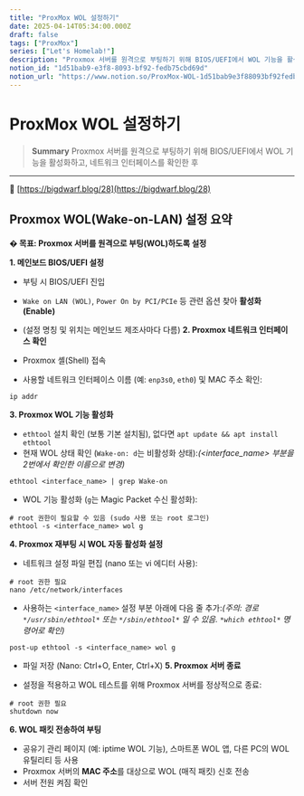 ```yaml
---
title: "ProxMox WOL 설정하기"
date: 2025-04-14T05:34:00.000Z
draft: false
tags: ["ProxMox"]
series: ["Let's Homelab!"]
description: "Proxmox 서버를 원격으로 부팅하기 위해 BIOS/UEFI에서 WOL 기능을 활성화하고, 네트워크 인터페이스를 확인한 후 "
notion_id: "1d51bab9-e3f8-8093-bf92-fedb75cbd69d"
notion_url: "https://www.notion.so/ProxMox-WOL-1d51bab9e3f88093bf92fedb75cbd69d"
---
```


# ProxMox WOL 설정하기

> **Summary**
> Proxmox 서버를 원격으로 부팅하기 위해 BIOS/UEFI에서 WOL 기능을 활성화하고, 네트워크 인터페이스를 확인한 후 

---

🔗 [https://bigdwarf.blog/28](https://bigdwarf.blog/28)

## Proxmox WOL(Wake-on-LAN) 설정 요약

**� 목표: Proxmox 서버를 원격으로 부팅(WOL)하도록 설정**

**1. 메인보드 BIOS/UEFI 설정**

- 부팅 시 BIOS/UEFI 진입
- `Wake on LAN (WOL)`, `Power On by PCI/PCIe` 등 관련 옵션 찾아 **활성화 (Enable)**
- (설정 명칭 및 위치는 메인보드 제조사마다 다름)
**2. Proxmox 네트워크 인터페이스 확인**

- Proxmox 셸(Shell) 접속
- 사용할 네트워크 인터페이스 이름 (예: `enp3s0`, `eth0`) 및 MAC 주소 확인:
```shell
ip addr

```

**3. Proxmox WOL 기능 활성화**

- `ethtool` 설치 확인 (보통 기본 설치됨), 없다면 `apt update && apt install ethtool`
- 현재 WOL 상태 확인 (`Wake-on: d`는 비활성화 상태):*(<interface_name> 부분을 2번에서 확인한 이름으로 변경)*
```shell
ethtool <interface_name> | grep Wake-on

```

- WOL 기능 활성화 (`g`는 Magic Packet 수신 활성화):
```shell
# root 권한이 필요할 수 있음 (sudo 사용 또는 root 로그인)
ethtool -s <interface_name> wol g

```

**4. Proxmox 재부팅 시 WOL 자동 활성화 설정**

- 네트워크 설정 파일 편집 (nano 또는 vi 에디터 사용):
```shell
# root 권한 필요
nano /etc/network/interfaces

```

- 사용하는 `<interface_name>` 설정 부분 아래에 다음 줄 추가:*(주의: 경로 *`*/usr/sbin/ethtool*`* 또는 *`*/sbin/ethtool*`* 일 수 있음. *`*which ethtool*`* 명령어로 확인)*
```plain text
post-up ethtool -s <interface_name> wol g

```

- 파일 저장 (Nano: Ctrl+O, Enter, Ctrl+X)
**5. Proxmox 서버 종료**

- 설정을 적용하고 WOL 테스트를 위해 Proxmox 서버를 정상적으로 종료:
```shell
# root 권한 필요
shutdown now

```

**6. WOL 패킷 전송하여 부팅**

- 공유기 관리 페이지 (예: iptime WOL 기능), 스마트폰 WOL 앱, 다른 PC의 WOL 유틸리티 등 사용
- Proxmox 서버의 **MAC 주소**를 대상으로 WOL (매직 패킷) 신호 전송
- 서버 전원 켜짐 확인
